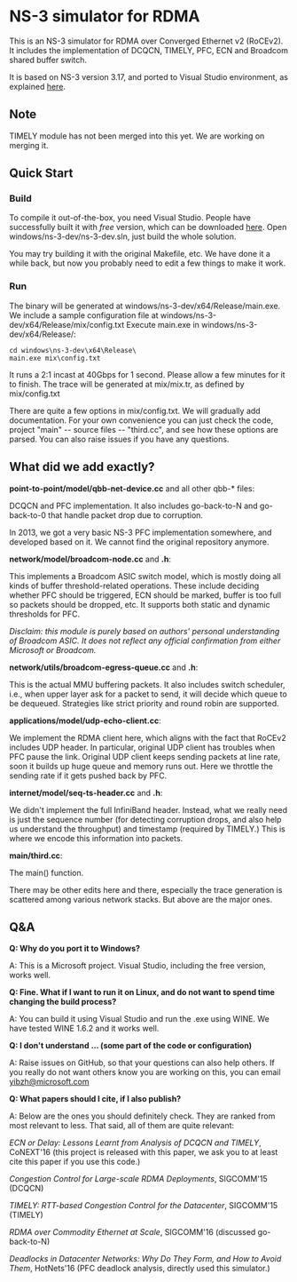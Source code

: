 # NS-3 simulator for RDMA
This is an NS-3 simulator for RDMA over Converged Ethernet v2 (RoCEv2). It includes the implementation of DCQCN, TIMELY, PFC, ECN and Broadcom shared buffer switch.

It is based on NS-3 version 3.17, and ported to Visual Studio environment, as explained [here](https://www.nsnam.org/wiki/Ns-3_on_Visual_Studio_2012).  

## Note
TIMELY module has not been merged into this yet. We are working on merging it.

## Quick Start

### Build
To compile it out-of-the-box, you need Visual Studio. 
People have successfully built it with *free* version, 
which can be downloaded [here](https://www.microsoft.com/en-us/download/details.aspx?id=48146). 
Open windows/ns-3-dev/ns-3-dev.sln, just build the whole solution.

You may try building it with the original Makefile, etc. We have done it a while back, but now you probably need to edit a few things to make it work.

### Run
The binary will be generated at windows/ns-3-dev/x64/Release/main.exe.
We include a sample configuration file at windows/ns-3-dev/x64/Release/mix/config.txt
Execute main.exe in windows/ns-3-dev/x64/Release/:
```
cd windows\ns-3-dev\x64\Release\
main.exe mix\config.txt
```

It runs a 2:1 incast at 40Gbps for 1 second. Please allow a few minutes for it to finish.
The trace will be generated at mix/mix.tr, as defined by mix/config.txt

There are quite a few options in mix/config.txt. We will gradually add documentation.
For your own convenience you can just check the code, 
project "main" -- source files -- "third.cc", and see how these options are parsed.
You can also raise issues if you have any questions.

## What did we add exactly?

**point-to-point/model/qbb-net-device.cc** and all other qbb-* files: 

DCQCN and PFC implementation.
It also includes go-back-to-N and go-back-to-0 that handle packet drop due to corruption.

In 2013, we got a very basic NS-3 PFC implementation somewhere, and developed based on it. 
We cannot find the original repository anymore.

**network/model/broadcom-node.cc** and **.h**: 

This implements a Broadcom ASIC switch model, which
is mostly doing all kinds of buffer threshold-related operations. These include deciding 
whether PFC should be triggered, ECN should be marked, buffer is too full so packets should
be dropped, etc. It supports both static and dynamic thresholds for PFC.

*Disclaim: this module is purely based on authors' personal understanding of Broadcom ASIC. It does not reflect any official confirmation from either Microsoft or Broadcom.*

**network/utils/broadcom-egress-queue.cc** and **.h**: 

This is the actual MMU buffering packets.
It also includes switch scheduler, i.e., when upper layer ask for a packet to send, it will
decide which queue to be dequeued. Strategies like strict priority and round robin are supported.

**applications/model/udp-echo-client.cc**: 

We implement the RDMA client here, which aligns 
with the fact that RoCEv2 includes UDP header. In particular, original UDP client has troubles
when PFC pause the link. Original UDP client keeps sending packets at line rate, soon
it builds up huge queue and memory runs out. Here we throttle the sending rate if it gets
pushed back by PFC.

**internet/model/seq-ts-header.cc** and **.h**: 

We didn't implement the full InfiniBand
header. Instead, what we really need is just the sequence number (for detecting corruption
drops, and also help us understand the throughput) and timestamp (required by TIMELY.) 
This is where we encode this information into packets.

**main/third.cc**: 

The main() function.

There may be other edits here and there, especially the trace generation is scattered
among various network stacks. But above are the major ones.

## Q&A

**Q: Why do you port it to Windows?**

A: This is a Microsoft project. Visual Studio, including the free version, works well.

**Q: Fine. What if I want to run it on Linux, and do not want to spend time changing the build process?**

A: You can build it using Visual Studio and run the .exe using WINE. We have tested WINE 1.6.2 and it works well.

**Q: I don't understand ... (some part of the code or configuration)**

A: Raise issues on GitHub, so that your questions can also help others. If you really do
not want others know you are working on this, you can email yibzh@microsoft.com

**Q: What papers should I cite, if I also publish?**

A: Below are the ones you should definitely check. They are ranked from most relevant to 
less. That said, all of them are quite relevant:

*ECN or Delay: Lessons Learnt from Analysis of DCQCN and TIMELY*, CoNEXT'16 (this project is released with this paper, we ask you to at least cite this paper if you use this code.)

*Congestion Control for Large-scale RDMA Deployments*, SIGCOMM'15 (DCQCN)

*TIMELY: RTT-based Congestion Control for the Datacenter*, SIGCOMM'15 (TIMELY)

*RDMA over Commodity Ethernet at Scale*, SIGCOMM'16 (discussed go-back-to-N)

*Deadlocks in Datacenter Networks: Why Do They Form, and How to Avoid Them*, HotNets'16 (PFC deadlock analysis, directly used this simulator.)